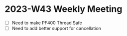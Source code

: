 # 2023-W43 Weekly Meeting

- [ ] Need to make PF400 Thread Safe
- [ ] Need to add better support for cancellation

